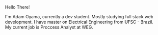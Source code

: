 Hello There!

I'm Adam Oyama, currently a dev student. Mostly studying full stack web development.
I have master on Electrical Engineering from UFSC - Brazil.
My current job is Proccess Analyst at WEG.

<!---
adamyuuki/adamyuuki is a ✨ special ✨ repository because its `README.md` (this file) appears on your GitHub profile.
You can click the Preview link to take a look at your changes.
--->
